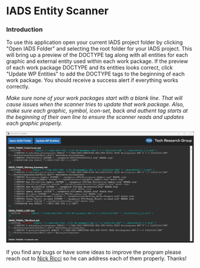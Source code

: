 # IADS Entity Scanner

### Introduction
To use this application open your current IADS project folder by clicking "Open IADS Folder" and selecting the root folder for your IADS project. This 
will bring up a preview of the DOCTYPE tag along with all entities for each graphic and external entity used within each work package. If the preview 
of each work package DOCTYPE and its entities looks correct, click "Update WP Entities" to add the DOCTYPE tags to the beginning of each work package. 
You should receive a success alert if everything works correctly.

*Make sure none of your work packages start with a blank line. That will cause issues when the scanner tries to update that work package. Also, make
sure each graphic, symbol, icon-set, back and authent tag starts at the beginning of their own line to ensure the scanner reads and updates each graphic
properly.*

![IADS Entity Scanner](https://github.com/Tech-Research-Group/IADS-Entity-Scanner/blob/main/scanner-screenshot.png "IADS Entity Scanner")

If you find any bugs or have some ideas to improve the program please reach out to [Nick Ricci](https://github.com/trg-nickr) so he can address each of 
them properly. Thanks!
